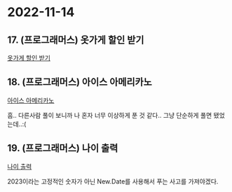 # 2022-11-14

## 17. (프로그래머스) 옷가게 할인 받기

[옷가게 할인 받기](https://school.programmers.co.kr/learn/courses/30/lessons/120818#qna)

## 18. (프로그래머스) 아이스 아메리카노

[아이스 아메리카노](https://school.programmers.co.kr/learn/courses/30/lessons/120819#)

흠.. 다른사람 풀이 보니까 나 혼자 너무 이상하게 푼 것 같다.. 그냥 단순하게 풀면 됐었는데..:(

## 19. (프로그래머스) 나이 출력

[나이 출력](https://school.programmers.co.kr/learn/courses/30/lessons/120820)

2023이라는 고정적인 숫자가 아닌 New.Date를 사용해서 푸는 사고를 가져야겠다.
